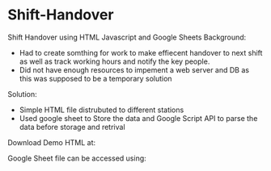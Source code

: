 # Shift-Handover
Shift Handover using HTML Javascript and Google Sheets 
Background:
- Had to create somthing for work to make effiecent handover to next shift as well as track working hours and notify the key people.
- Did not have enough resources to impement a web server and DB as this was supposed to be a temporary solution

Solution:
- Simple HTML file distrubuted to different stations
- Used google sheet to Store the data and Google Script API to parse the data before storage and retrival 

Download Demo HTML at:

Google Sheet file can be accessed using:
